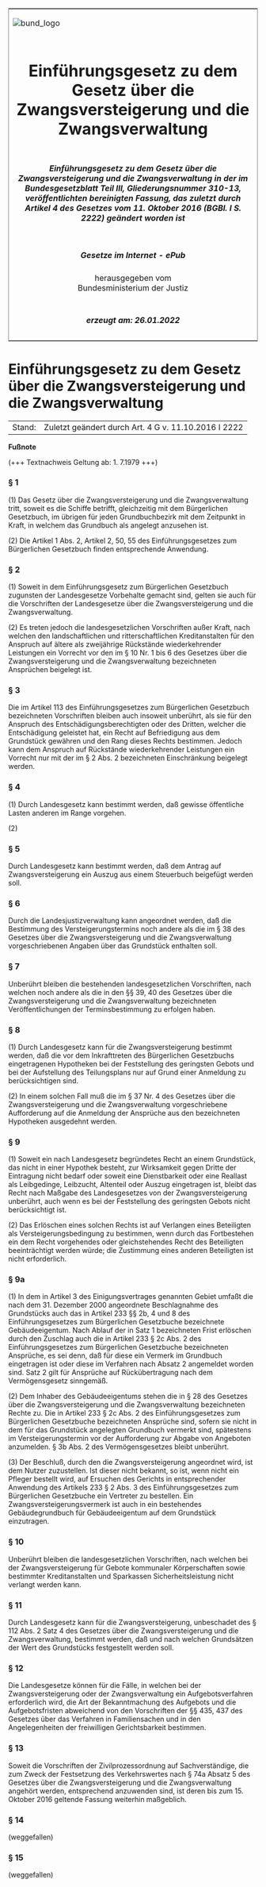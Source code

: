 <span id="DECKBLATT.html"></span>

<table border="0" frame="border" width="100%">

<tr valign="top">

<td align="left">

![bund\_logo](BfJ_2021_Web_de_de.gif)

</td>

<td align="right">

 

</td>

</tr>

<tr align="center" valign="middle">

<td colspan="2">

# Einführungsgesetz zu dem Gesetz über die Zwangsversteigerung und die Zwangsverwaltung

</td>

</tr>

<tr align="center" valign="middle">

<td colspan="2">

##### Einführungsgesetz zu dem Gesetz über die Zwangsversteigerung und die Zwangsverwaltung in der im Bundesgesetzblatt Teil III, Gliederungsnummer 310-13, veröffentlichten bereinigten Fassung, das zuletzt durch Artikel 4 des Gesetzes vom 11. Oktober 2016 (BGBl. I S. 2222) geändert worden ist

</td>

</tr>

<tr align="center" valign="middle">

<td colspan="2">

  
  

##### Gesetze im Internet - ePub  
  
herausgegeben vom  
Bundesministerium der Justiz

</td>

</tr>

<tr align="center" valign="bottom">

<td colspan="2">

  
  

##### erzeugt am: 26.01.2022

</td>

</tr>

</table>

<span id="BJNR001350897.html"></span>

# Einführungsgesetz zu dem Gesetz über die Zwangsversteigerung und die Zwangsverwaltung

<div>

<div class="jnhtml">

|        |                                                      |
| ------ | ---------------------------------------------------- |
| Stand: | Zuletzt geändert durch Art. 4 G v. 11.10.2016 I 2222 |

</div>

</div>

<div>

  
**Fußnote**

<div class="jnhtml">

<div>

<div class="jurAbsatz">

(+++ Textnachweis Geltung ab: 1. 7.1979 +++)

</div>

</div>

</div>

</div>

<span id="BJNR001350897BJNE000101309.html"></span>

### § 1  

<div>

<div class="jnhtml">

<div>

<div class="jurAbsatz">

(1) Das Gesetz über die Zwangsversteigerung und die Zwangsverwaltung
tritt, soweit es die Schiffe betrifft, gleichzeitig mit dem Bürgerlichen
Gesetzbuch, im übrigen für jeden Grundbuchbezirk mit dem Zeitpunkt in
Kraft, in welchem das Grundbuch als angelegt anzusehen ist.

</div>

<div class="jurAbsatz">

(2) Die Artikel 1 Abs. 2, Artikel 2, 50, 55 des Einführungsgesetzes zum
Bürgerlichen Gesetzbuch finden entsprechende Anwendung.

</div>

</div>

</div>

</div>

<span id="BJNR001350897BJNE000200319.html"></span>

### § 2  

<div>

<div class="jnhtml">

<div>

<div class="jurAbsatz">

(1) Soweit in dem Einführungsgesetz zum Bürgerlichen Gesetzbuch
zugunsten der Landesgesetze Vorbehalte gemacht sind, gelten sie auch für
die Vorschriften der Landesgesetze über die Zwangsversteigerung und die
Zwangsverwaltung.

</div>

<div class="jurAbsatz">

(2) Es treten jedoch die landesgesetzlichen Vorschriften außer Kraft,
nach welchen den landschaftlichen und ritterschaftlichen Kreditanstalten
für den Anspruch auf ältere als zweijährige Rückstände wiederkehrender
Leistungen ein Vorrecht vor den im § 10 Nr. 1 bis 6 des Gesetzes über
die Zwangsversteigerung und die Zwangsverwaltung bezeichneten Ansprüchen
beigelegt ist.

</div>

</div>

</div>

</div>

<span id="BJNR001350897BJNE000300319.html"></span>

### § 3  

<div>

<div class="jnhtml">

<div>

<div class="jurAbsatz">

Die im Artikel 113 des Einführungsgesetzes zum Bürgerlichen Gesetzbuch
bezeichneten Vorschriften bleiben auch insoweit unberührt, als sie für
den Anspruch des Entschädigungsberechtigten oder des Dritten, welcher
die Entschädigung geleistet hat, ein Recht auf Befriedigung aus dem
Grundstück gewähren und den Rang dieses Rechts bestimmen. Jedoch kann
dem Anspruch auf Rückstände wiederkehrender Leistungen ein Vorrecht nur
mit der im § 2 Abs. 2 bezeichneten Einschränkung beigelegt werden.

</div>

</div>

</div>

</div>

<span id="BJNR001350897BJNE000400319.html"></span>

### § 4  

<div>

<div class="jnhtml">

<div>

<div class="jurAbsatz">

(1) Durch Landesgesetz kann bestimmt werden, daß gewisse öffentliche
Lasten anderen im Range vorgehen.

</div>

<div class="jurAbsatz">

(2)

</div>

</div>

</div>

</div>

<span id="BJNR001350897BJNE000500319.html"></span>

### § 5  

<div>

<div class="jnhtml">

<div>

<div class="jurAbsatz">

Durch Landesgesetz kann bestimmt werden, daß dem Antrag auf
Zwangsversteigerung ein Auszug aus einem Steuerbuch beigefügt werden
soll.

</div>

</div>

</div>

</div>

<span id="BJNR001350897BJNE000600319.html"></span>

### § 6  

<div>

<div class="jnhtml">

<div>

<div class="jurAbsatz">

Durch die Landesjustizverwaltung kann angeordnet werden, daß die
Bestimmung des Versteigerungstermins noch andere als die im § 38 des
Gesetzes über die Zwangsversteigerung und die Zwangsverwaltung
vorgeschriebenen Angaben über das Grundstück enthalten soll.

</div>

</div>

</div>

</div>

<span id="BJNR001350897BJNE000700319.html"></span>

### § 7  

<div>

<div class="jnhtml">

<div>

<div class="jurAbsatz">

Unberührt bleiben die bestehenden landesgesetzlichen Vorschriften, nach
welchen noch andere als die in den §§ 39, 40 des Gesetzes über die
Zwangsversteigerung und die Zwangsverwaltung bezeichneten
Veröffentlichungen der Terminsbestimmung zu erfolgen haben.

</div>

</div>

</div>

</div>

<span id="BJNR001350897BJNE000800319.html"></span>

### § 8  

<div>

<div class="jnhtml">

<div>

<div class="jurAbsatz">

(1) Durch Landesgesetz kann für die Zwangsversteigerung bestimmt werden,
daß die vor dem Inkrafttreten des Bürgerlichen Gesetzbuchs eingetragenen
Hypotheken bei der Feststellung des geringsten Gebots und bei der
Aufstellung des Teilungsplans nur auf Grund einer Anmeldung zu
berücksichtigen sind.

</div>

<div class="jurAbsatz">

(2) In einem solchen Fall muß die im § 37 Nr. 4 des Gesetzes über die
Zwangsversteigerung und die Zwangsverwaltung vorgeschriebene
Aufforderung auf die Anmeldung der Ansprüche aus den bezeichneten
Hypotheken ausgedehnt werden.

</div>

</div>

</div>

</div>

<span id="BJNR001350897BJNE000900319.html"></span>

### § 9  

<div>

<div class="jnhtml">

<div>

<div class="jurAbsatz">

(1) Soweit ein nach Landesgesetz begründetes Recht an einem Grundstück,
das nicht in einer Hypothek besteht, zur Wirksamkeit gegen Dritte der
Eintragung nicht bedarf oder soweit eine Dienstbarkeit oder eine
Reallast als Leibgedinge, Leibzucht, Altenteil oder Auszug eingetragen
ist, bleibt das Recht nach Maßgabe des Landesgesetzes von der
Zwangsversteigerung unberührt, auch wenn es bei der Feststellung des
geringsten Gebots nicht berücksichtigt ist.

</div>

<div class="jurAbsatz">

(2) Das Erlöschen eines solchen Rechts ist auf Verlangen eines
Beteiligten als Versteigerungsbedingung zu bestimmen, wenn durch das
Fortbestehen ein dem Recht vorgehendes oder gleichstehendes Recht des
Beteiligten beeinträchtigt werden würde; die Zustimmung eines anderen
Beteiligten ist nicht erforderlich.

</div>

</div>

</div>

</div>

<span id="BJNR001350897BJNE001602301.html"></span>

### § 9a  

<div>

<div class="jnhtml">

<div>

<div class="jurAbsatz">

(1) In dem in Artikel 3 des Einigungsvertrages genannten Gebiet umfaßt
die nach dem 31. Dezember 2000 angeordnete Beschlagnahme des Grundstücks
auch das in Artikel 233 §§ 2b, 4 und 8 des Einführungsgesetzes zum
Bürgerlichen Gesetzbuche bezeichnete Gebäudeeigentum. Nach Ablauf der
in Satz 1 bezeichneten Frist erlöschen durch den Zuschlag auch die in
Artikel 233 § 2c Abs. 2 des Einführungsgesetzes zum Bürgerlichen
Gesetzbuche bezeichneten Ansprüche, es sei denn, daß für diese ein
Vermerk im Grundbuch eingetragen ist oder diese im Verfahren nach Absatz
2 angemeldet worden sind. Satz 2 gilt für Ansprüche auf Rückübertragung
nach dem Vermögensgesetz sinngemäß.

</div>

<div class="jurAbsatz">

(2) Dem Inhaber des Gebäudeeigentums stehen die in § 28 des Gesetzes
über die Zwangsversteigerung und die Zwangsverwaltung bezeichneten
Rechte zu. Die in Artikel 233 § 2c Abs. 2 des Einführungsgesetzes zum
Bürgerlichen Gesetzbuche bezeichneten Ansprüche sind, sofern sie nicht
in dem für das Grundstück angelegten Grundbuch vermerkt sind, spätestens
im Versteigerungstermin vor der Aufforderung zur Abgabe von Angeboten
anzumelden. § 3b Abs. 2 des Vermögensgesetzes bleibt unberührt.

</div>

<div class="jurAbsatz">

(3) Der Beschluß, durch den die Zwangsversteigerung angeordnet wird, ist
dem Nutzer zuzustellen. Ist dieser nicht bekannt, so ist, wenn nicht ein
Pfleger bestellt wird, auf Ersuchen des Gerichts in entsprechender
Anwendung des Artikels 233 § 2 Abs. 3 des Einführungsgesetzes zum
Bürgerlichen Gesetzbuche ein Vertreter zu bestellen. Ein
Zwangsversteigerungsvermerk ist auch in ein bestehendes Gebäudegrundbuch
für Gebäudeeigentum auf dem Grundstück einzutragen.

</div>

</div>

</div>

</div>

<span id="BJNR001350897BJNE001000319.html"></span>

### § 10  

<div>

<div class="jnhtml">

<div>

<div class="jurAbsatz">

Unberührt bleiben die landesgesetzlichen Vorschriften, nach welchen bei
der Zwangsversteigerung für Gebote kommunaler Körperschaften sowie
bestimmter Kreditanstalten und Sparkassen Sicherheitsleistung nicht
verlangt werden kann.

</div>

</div>

</div>

</div>

<span id="BJNR001350897BJNE001100319.html"></span>

### § 11  

<div>

<div class="jnhtml">

<div>

<div class="jurAbsatz">

Durch Landesgesetz kann für die Zwangsversteigerung, unbeschadet des §
112 Abs. 2 Satz 4 des Gesetzes über die Zwangsversteigerung und die
Zwangsverwaltung, bestimmt werden, daß und nach welchen Grundsätzen der
Wert des Grundstücks festgestellt werden soll.

</div>

</div>

</div>

</div>

<span id="BJNR001350897BJNE001201160.html"></span>

### § 12  

<div>

<div class="jnhtml">

<div>

<div class="jurAbsatz">

Die Landesgesetze können für die Fälle, in welchen bei der
Zwangsversteigerung oder der Zwangsverwaltung ein Aufgebotsverfahren
erforderlich wird, die Art der Bekanntmachung des Aufgebots und die
Aufgebotsfristen abweichend von den Vorschriften der §§ 435, 437 des
Gesetzes über das Verfahren in Familiensachen und in den Angelegenheiten
der freiwilligen Gerichtsbarkeit bestimmen.

</div>

</div>

</div>

</div>

<span id="BJNR001350897BJNE001700311.html"></span>

### § 13  

<div>

<div class="jnhtml">

<div>

<div class="jurAbsatz">

Soweit die Vorschriften der Zivilprozessordnung auf Sachverständige, die
zum Zweck der Festsetzung des Verkehrswertes nach § 74a Absatz 5 des
Gesetzes über die Zwangsversteigerung und die Zwangsverwaltung angehört
werden, entsprechend anzuwenden sind, ist deren bis zum 15. Oktober 2016
geltende Fassung weiterhin maßgeblich.

</div>

</div>

</div>

</div>

<span id="BJNR001350897BJNE001401309.html"></span>

### § 14  
(weggefallen)

<span id="BJNR001350897BJNE001500319.html"></span>

### § 15  
(weggefallen)
